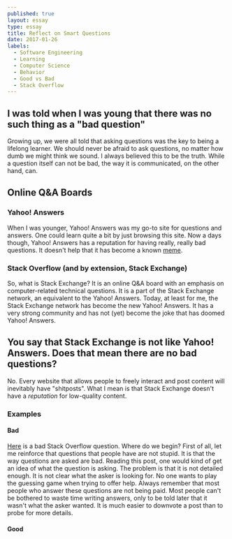 ```yaml
---
published: true
layout: essay
type: essay
title: Reflect on Smart Questions
date: 2017-01-26
labels:
  - Software Engineering
  - Learning
  - Computer Science
  - Behavior
  - Good vs Bad
  - Stack Overflow
---
```


## I was told when I was young that there was no such thing as a "bad question"
Growing up, we were all told that asking questions was the key to being a lifelong learner. We should never be afraid to ask questions, no matter how dumb we might think we sound. I always believed this to be the truth. While a question itself can not be bad, the way it is communicated, on the other hand, can.

## Online Q&A Boards
### Yahoo! Answers
When I was younger, Yahoo! Answers was my go-to site for questions and answers. One could learn quite a bit by just browsing this site. Now a days though, Yahoo! Answers has a reputation for having really, really bad questions. It doesn't help that it has become a known [meme](http://knowyourmeme.com/memes/sites/yahoo-answers).

### Stack Overflow (and by extension, Stack Exchange)
So, what is Stack Exchange? It is an online Q&A board with an emphasis on computer-related technical questions. It is a part of the Stack Exchange network, an equivalent to the Yahoo! Answers. Today, at least for me, the Stack Exchange network has become the new Yahoo! Answers. It has a very strong community and has not (yet) become the joke that has doomed Yahoo! Answers.

## You say that Stack Exchange is not like Yahoo! Answers. Does that mean there are no bad questions?
No. Every website that allows people to freely interact and post content will inevitably have "shitposts". What I mean is that Stack Exchange doesn't have a *reputation* for low-quality content.
### Examples
#### Bad
[Here](http://stackoverflow.com/q/41888889) is a bad Stack Overflow question. Where do we begin? First of all, let me reinforce that questions that people have are not stupid. It is that the way questions are asked are bad. Reading this post, one would kind of get an idea of what the question is asking. The problem is that it is not detailed enough. It is not clear what the asker is looking for. No one wants to play the guessing game when trying to offer help. Always remember that most people who answer these questions are not being paid. Most people can't be bothered to waste time writing answers, only to be told later that it wasn't what the asker wanted. It is much easier to downvote a post than to probe for more details.
#### Good
